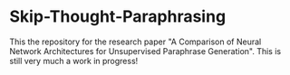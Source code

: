 # Skip-Thought-Paraphrasing
This the repository for the research paper "A Comparison of Neural Network Architectures for Unsupervised Paraphrase Generation".  This is still very much a work in progress!
